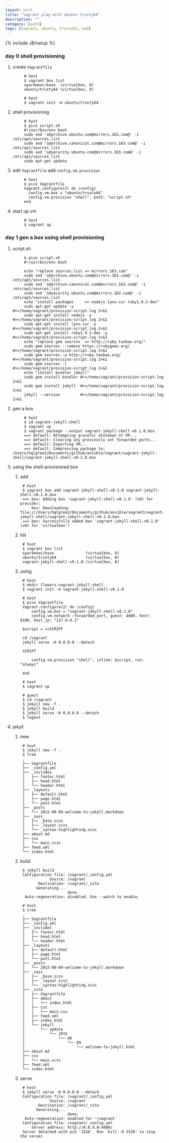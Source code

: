 ```yaml
---
layout: post
title: "vagrant play with ubuntu trusty64"
description: ""
category: [auto]
tags: [vagrant, ubuntu, trusty64, sed]
---
```

{% include JB/setup %}


### day 0 shell provisioning

1. create `Vagrantfile`

            # host
            $ vagrant box list
            sparkmooc/base  (virtualbox, 0)
            ubuntu/trusty64 (virtualbox, 0)

            # host
            $ vagrant init -m ubuntu/trusty64

1. shell provisioning

            # host
            $ pico script.sh
            #!/usr/bin/env bash
            sudo sed 's@archive.ubuntu.com@mirrors.163.com@' -i /etc/apt/sources.list
            sudo sed 's@archive.canonical.com@mirrors.163.com@' -i /etc/apt/sources.list
            sudo sed 's@security.ubuntu.com@mirrors.163.com@' -i /etc/apt/sources.list
            sudo apt-get update

1. edit `Vagrantfile` add `config.vm.provision`

            # host
            $ pico Vagrantfile
            Vagrant.configure(2) do |config|
              config.vm.box = "ubuntu/trusty64"
              config.vm.provision "shell", path: "script.sh"
            end

1. start up vm

            # host
            $ vagrant up

### day 1 gen a box using shell provisioning

1. script.sh

            $ pico script.sh
            #!/usr/bin/env bash

            echo "replace sources.list => mirrors.163.com"
            sudo sed 's@archive.ubuntu.com@mirrors.163.com@' -i /etc/apt/sources.list
            sudo sed 's@archive.canonical.com@mirrors.163.com@' -i /etc/apt/sources.list
            sudo sed 's@security.ubuntu.com@mirrors.163.com@' -i /etc/apt/sources.list
            echo "install packages     => nodejs lynx-cur ruby1.9.1-dev"
            sudo apt-get update -y                #>>/home/vagrant/provision-script.log 2>&1
            sudo apt-get install nodejs -y        #>>/home/vagrant/provision-script.log 2>&1
            sudo apt-get install lynx-cur -y      #>>/home/vagrant/provision-script.log 2>&1
            sudo apt-get install ruby1.9.1-dev -y #>>/home/vagrant/provision-script.log 2>&1
            echo "replace gem sources  => http://ruby.taobao.org/"
            sudo gem sources --remove https://rubygems.org/ #>>/home/vagrant/provision-script.log 2>&1
            sudo gem sources -a http://ruby.taobao.org/     #>>/home/vagrant/provision-script.log 2>&1
            sudo gem sources -l                             #>>/home/vagrant/provision-script.log 2>&1
            echo "install bundler jekyll"
            sudo gem install bundler #>>/home/vagrant/provision-script.log 2>&1
            sudo gem install jekyll  #>>/home/vagrant/provision-script.log 2>&1
            jekyll --version         #>>/home/vagrant/provision-script.log 2>&1

1. gen a box

            # host
            $ cd vagrant-jekyll-shell
            $ vagrant up
            $ vagrant package --output vagrant-jekyll-shell-v0.1.0.box
            ==> default: Attempting graceful shutdown of VM...
            ==> default: Clearing any previously set forwarded ports...
            ==> default: Exporting VM...
            ==> default: Compressing package to: /Users/hqlgree2/Documents/github/ansible/vagrant/vagrant-jekyll-shell/vagrant-jekyll-shell-v0.1.0.box

1. using the shell-provisioned box

    1. add

            # host
            $ vagrant box add vagrant-jekyll-shell-v0.1.0 vagrant-jekyll-shell-v0.1.0.box
            ==> box: Adding box 'vagrant-jekyll-shell-v0.1.0' (v0) for provider: 
                box: Downloading: file:///Users/hqlgree2/Documents/github/ansible/vagrant/vagrant-jekyll-shell/vagrant-jekyll-shell-v0.1.0.box
            ==> box: Successfully added box 'vagrant-jekyll-shell-v0.1.0' (v0) for 'virtualbox'!

    1. list

            # host
            $ vagrant box list
            sparkmooc/base              (virtualbox, 0)
            ubuntu/trusty64             (virtualbox, 0)
            vagrant-jekyll-shell-v0.1.0 (virtualbox, 0)

    1. using

            # host
            $ mkdir flowers-vagrant-jekyll-shell
            $ vagrant init -m vagrant-jekyll-shell-v0.1.0

            # host
            $ pico Vagrantfile
            Vagrant.configure(2) do |config|
                config.vm.box = "vagrant-jekyll-shell-v0.1.0"
                config.vm.network :forwarded_port, guest: 4000, host: 8100, host_ip: "127.0.0.1"

            $script = <<SCRIPT

            cd /vagrant
            jekyll serve -H 0.0.0.0 --detach

            SCRIPT

                config.vm.provision "shell", inline: $script, run: "always"

            end

            # host
            $ vagrant up

            # guest
            $ cd /vagrant
            $ jekyll new -f .
            $ jekyll build
            $ jekyll serve -H 0.0.0.0 --detach
            $ logout

1. jekyll

    1. new

            # host
            $ jekyll new -f .
            $ tree
            .
            ├── Vagrantfile
            ├── _config.yml
            ├── _includes
            │   ├── footer.html
            │   ├── head.html
            │   └── header.html
            ├── _layouts
            │   ├── default.html
            │   ├── page.html
            │   └── post.html
            ├── _posts
            │   └── 2015-08-09-welcome-to-jekyll.markdown
            ├── _sass
            │   ├── _base.scss
            │   ├── _layout.scss
            │   └── _syntax-highlighting.scss
            ├── about.md
            ├── css
            │   └── main.scss
            ├── feed.xml
            └── index.html

    1. build

            $ jekyll build
            Configuration file: /vagrant/_config.yml
                        Source: /vagrant
                   Destination: /vagrant/_site
                  Generating... 
                                done.
             Auto-regeneration: disabled. Use --watch to enable.

            # host
            $ tree
            .
            ├── Vagrantfile
            ├── _config.yml
            ├── _includes
            │   ├── footer.html
            │   ├── head.html
            │   └── header.html
            ├── _layouts
            │   ├── default.html
            │   ├── page.html
            │   └── post.html
            ├── _posts
            │   └── 2015-08-09-welcome-to-jekyll.markdown
            ├── _sass
            │   ├── _base.scss
            │   ├── _layout.scss
            │   └── _syntax-highlighting.scss
            ├── _site
            │   ├── Vagrantfile
            │   ├── about
            │   │   └── index.html
            │   ├── css
            │   │   └── main.css
            │   ├── feed.xml
            │   ├── index.html
            │   └── jekyll
            │       └── update
            │           └── 2015
            │               └── 08
            │                   └── 09
            │                       └── welcome-to-jekyll.html
            ├── about.md
            ├── css
            │   └── main.scss
            ├── feed.xml
            └── index.html

    1. serve

            # host
            $ jekyll serve -H 0.0.0.0 --detach
            Configuration file: /vagrant/_config.yml
                        Source: /vagrant
                   Destination: /vagrant/_site
                  Generating... 
                                done.
             Auto-regeneration: enabled for '/vagrant'
            Configuration file: /vagrant/_config.yml
                Server address: http://0.0.0.0:4000/
            Server detached with pid '1528'. Run `kill -9 1528' to stop the server.
